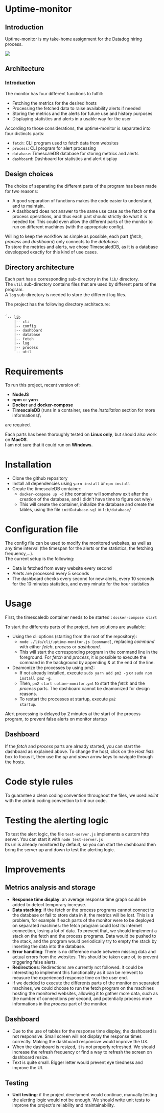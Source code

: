 # Uptime-monitor

## Introduction

Uptime-monitor is my take-home assignment for the Datadog hiring process.

![](./dashboard.png)

## Architecture
### Introduction
The monitor has four different functions to fulfill:
* Fetching the metrics for the desired hosts
* Processing the fetched data to raise availability alerts if needed
* Storing the metrics and the alerts for future use and history purposes
* Displaying statistics and alerts in a usable way for the user

According to those considerations, the uptime-monitor is separated into four distincts parts:
* <code>fetch</code>: CLI program used to fetch data from websites
* <code>process</code>: CLI program for alert processing
* <code>database</code>: TimescaleDB database for storing metrics and alerts
* <code>dashboard</code>: Dashboard for statistics and alert display

## Design choices
The choice of separating the different parts of the program has been made for two reasons:
* A good separation of functions makes the code easier to understand, and to maintain.
* A dashboard does not answer to the same use case as the fetch or the process operations, and thus each part should strictly do what it is needed for. This could even allow the different parts of the monitor to run on different machines (with the appropriate config).

Willing to keep the workflow as simple as possible, each part (*fetch*, *process* and *dashboard*) only connects to the *database*.\
To store the metrics and alerts, we chose TimescaledDB, as it is a database developped exactly for this kind of use cases.

## Directory architecture
Each part has a corresponding sub-directory in the <code>lib/</code> directory.\
The <code>util</code> sub-directory contains files that are used by different parts of the program.\
A <code>log</code> sub-directory is needed to store the different log files.

The project has the following directory architecture:
```
.
`-- lib
    |-- cli
    |-- config
    |-- dashboard
    |-- database
    |-- fetch
    |-- log
    |-- process
    `-- util
```

# Requirements
To run this project, recent version of:
* **NodeJS**
* **npm** or **yarn**
* **Docker** and **docker-compose**
* **TimescaleDB** (runs in a container, see the *installation* section for more informations)\

are required.

Each parts has been thoroughly tested on **Linux only**, but should also work on **MacOS**.\
I am not sure that it could run on **Windows**.

# Installation
* Clone the github repository
* Install all dependencies using <code>yarn install</code> or <code>npm install</code>
* Create the timescaleDB container: 
    * <code>docker-compose up -d</code> (the container will somehow exit after the creation of the database, and I didn't have time to figure out why)
    * This will create the container, initialize the database and create the tables, using the file <code>initDatabase.sql</code> in <code>lib/database/</code>

# Configuration file
The config file can be used to modify the monitored websites, as well as any time interval (the timespan for the alerts or the statistics, the fetching frequency,...).\
The current setup is the following:
* Data is fetched from every website every second
* Alerts are processed every 5 seconds
* The dashboard checks every second for new alerts, every 10 seconds for the 10 minutes statistics, and every minute for the hour statistics

# Usage
First, the timescaledb container needs to be started : <code>docker-compose start</code>

To start the differents parts of the project, two solutions are available:
* Using the cli options (starting from the root of the repository):
    * <code>node ./lib/cli/uptime-monitor.js [command]</code>, replacing *command* with either *fetch*, *process* or *dashboard*.
    * This will start the corresponding program in the command line in the foreground. For *fetch* and *process*, it is possible to execute the command in the background by appending *&* at the end of the line.
* Deamonize the processes by using pm2:
    * If not already installed, execute <code>sudo yarn add pm2 -g</code> or <code>sudo npm install pm2 -g</code>.
    * Then, <code>pm2 start uptime-monitor.yml</code> to start the *fetch* and the *process* parts. The dashboard cannot be deamonized for design reasons.
    * To restart the processes at startup, execute <code>pm2 startup</code>.

Alert processing is delayed by 2 minutes at the start of the process program, to prevent false alerts on monitor startup

## Dashboard
If the *fetch* and *process* parts are already started, you can start the dashboard as explained above.
To change the host, click on the *Host lists* box to focus it, then use the *up* and *down* arrow keys to navigate through the hosts.

# Code style rules
To guarantee a clean coding convention throughout the files, we used *eslint* with the airbnb coding convention to lint our code.

# Testing the alerting logic
To test the alert logic, the file <code>test-server.js</code> implements a custom http server. You can start it with 
```node test-server.js```\
Its url is already monitored by default, so you can start the dashboard then bring the server up and down to test the alerting logic.

# Improvements
## Metrics analysis and storage
* **Response time display**: an average response time graph could be added to detect temporary increase.
* **Data stacking**: if the fetch or the process programs cannot connect to the database or fail to store data in it, the metrics will be lost. This is a problem, for example if each parts of the monitor were to be deployed on separated machines: the fetch program could lost its internet connection, losing a lot of data. To prevent that, we should implement a stack on the fetch and the process programs. Data would be pushed to the stack, and the program would periodically try to empty the stack by inserting the data into the database.
* **Error handling**: There is no difference made between missing data and actual errors from the websites. This should be taken care of, to prevent triggering false alerts.
* **Redirections**: Redirections are currently not followed. It could be interesting to implement this functionality as it can be relevent to measure the experienced response time on the user end.
* If we decided to execute the differents parts of the monitor on separated machines, we could choose to run the fetch program on the machines hosting the monitored websites, allowing it to gather more data, such as the number of connections per second, and potentially process more informations in the *process* part of the monitor.
## Dashboard
* Due to the use of tables for the response time display, the dashboard is not responsive. Small screen will not display the response times correctly. Making the dashboard responsive would improve the UX.
* When the dashboard is resized, it is not properly refreshed. We should increase the refresh frequency or find a way to refresh the screen on dashboard resize.
* Text is quite small. Bigger letter would prevent eye tiredness and improve the UI.
## Testing
* **Unit testing**: if the project develpment would continue, manually testing the alerting logic would not be enough. We should write unit tests to improve the project's reliability and maintainability.


